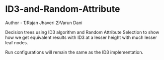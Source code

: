 # ID3-and-Random-Attribute
Author -
1)Rajan Jhaveri 
2)Varun Dani



Decision trees using ID3 algorithm and Random Attribute Selection to show how we get equivalent results with ID3 at a lesser height with much lesser leaf nodes.

Run configurations will remain the same as the ID3 implementation.
